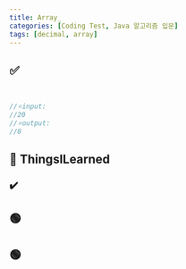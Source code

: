 ```yaml
---
title: Array_
categories: [Coding Test, Java 알고리즘 입문]
tags: [decimal, array]
---
```


## ✅

```java


//⭐️input:
//20
//⭐️output:
//8
```

## 🔵 ThingsILearned

### ✔️

## 🟢

## 🟢
